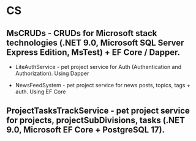 # CS

## MsCRUDs - CRUDs for Microsoft stack technologies (.NET 9.0, Microsoft SQL Server Express Edition, MsTest) + EF Core / Dapper.

- LiteAuthService - pet project service for Auth (Authentication and Authorization). Using Dapper

- NewsFeedSystem - pet project service for news posts, topics, tags + auth. Using EF Core

## ProjectTasksTrackService - pet project service for projects, projectSubDivisions, tasks (.NET 9.0, Microsoft EF Core + PostgreSQL 17).
